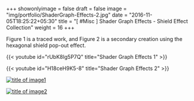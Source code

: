 +++
showonlyimage = false
draft = false
image = "img/portfolio/ShaderGraph-Effects-2.jpg"
date = "2016-11-05T18:25:22+05:30"
title = "[ #Misc ] Shader Graph Effects - Shield Effect Collection"
weight = 16
+++

Figure 1 is a traced work, and Figure 2 is a secondary creation using the hexagonal shield pop-out effect.
<!--more-->

{{< youtube id="rUbK8Ig5P7Q" title="Shader Graph Effects 1" >}}
<br>

{{< youtube id="H18ceH9K5-8" title="Shader Graph Effects 2" >}}
<br>

[![title of image1][1]][1]

[![title of image2][2]][2]

[1]: /img/portfolio/ShaderGraph-Effects-1.jpg
[2]: /img/portfolio/ShaderGraph-Effects-2.jpg
